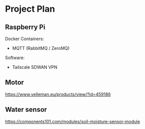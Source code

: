 # Project Plan

## Raspberry Pi
Docker Containers:
  - MQTT (RabbitMQ / ZeroMQ)

Software:
  - Tailscale SDWAN VPN

## Motor
https://www.velleman.eu/products/view/?id=459186

## Water sensor
https://components101.com/modules/soil-moisture-sensor-module
